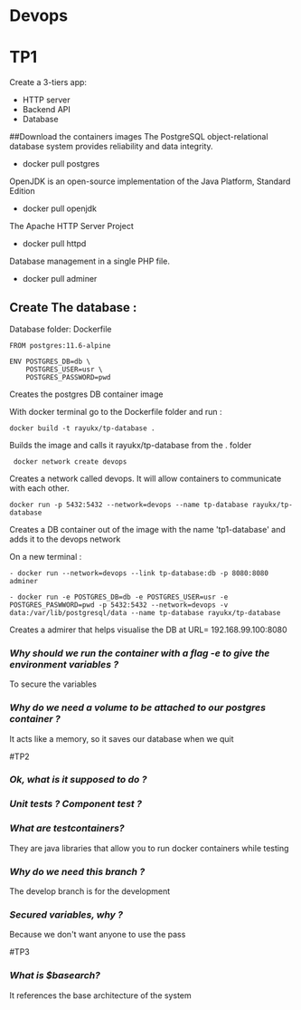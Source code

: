 # Devops

# TP1
Create a 3-tiers app:
- HTTP server
- Backend API
- Database

##Download the containers images
The PostgreSQL object-relational database system provides reliability and data integrity.
- docker pull postgres

OpenJDK is an open-source implementation of the Java Platform, Standard Edition
- docker pull openjdk

The Apache HTTP Server Project
- docker pull httpd

Database management in a single PHP file.
- docker pull adminer

## Create The database :

Database folder:
    Dockerfile
    
    FROM postgres:11.6-alpine
    
    ENV POSTGRES_DB=db \
        POSTGRES_USER=usr \
        POSTGRES_PASSWORD=pwd
Creates the postgres DB container image

With docker terminal go to the Dockerfile folder and run :
 
    docker build -t rayukx/tp-database .
   
  Builds the image and calls it rayukx/tp-database from the . folder
  
     docker network create devops
     
  Creates a network called devops. It will allow containers to communicate with each other.
  
    docker run -p 5432:5432 --network=devops --name tp-database rayukx/tp-database 
    
  Creates a DB container out of the image with the name 'tp1-database' and adds it to the devops network
  
On a new terminal :
 
    - docker run --network=devops --link tp-database:db -p 8080:8080 adminer

    - docker run -e POSTGRES_DB=db -e POSTGRES_USER=usr -e POSTGRES_PASWWORD=pwd -p 5432:5432 --network=devops -v data:/var/lib/postgresql/data --name tp-database rayukx/tp-database

 Creates a admirer that helps visualise the DB at URL= 192.168.99.100:8080
    
### ***Why should we run the container with a flag -e to give the environment variables ?***

To secure the variables

### ***Why do we need a volume to be attached to our postgres container ?***

It acts like a memory, so it saves our database when we quit

#TP2

### ***Ok, what is it supposed to do ?***


### ***Unit tests ? Component test ?***


### ***What are testcontainers?***

They are java libraries that allow you to run docker containers while
testing

### ***Why do we need this branch ?***
The develop branch is for the development

### ***Secured variables, why ?***
Because we don't want anyone to use the pass

#TP3

### ***What is $basearch?***

It references the base architecture of the system